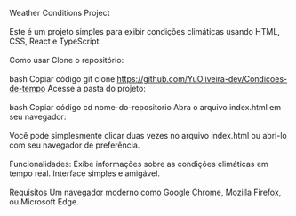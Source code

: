 Weather Conditions Project
<br>
<br>
Este é um projeto simples para exibir condições climáticas usando HTML, CSS, React e TypeScript.
<br>
<br>
Como usar
Clone o repositório:
<br>
<br>
bash
Copiar código
git clone https://github.com/YuOliveira-dev/Condicoes-de-tempo
Acesse a pasta do projeto:
<br>
<br>
bash
Copiar código
cd nome-do-repositorio
Abra o arquivo index.html em seu navegador:
<br>
<br>
Você pode simplesmente clicar duas vezes no arquivo index.html ou abri-lo com seu navegador de preferência.
<br>
<br>
Funcionalidades:
Exibe informações sobre as condições climáticas em tempo real.
Interface simples e amigável.
<br>
<br>
Requisitos
Um navegador moderno como Google Chrome, Mozilla Firefox, ou Microsoft Edge.
